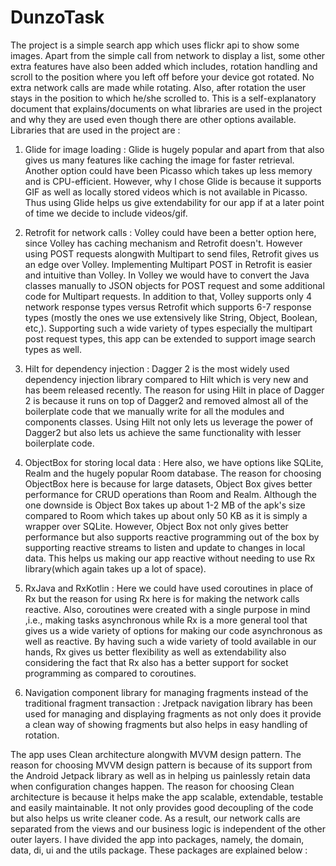 # DunzoTask
The project is a simple search app which uses flickr api to show some images. Apart from the simple call from network to display a list, some other extra features have also been added which includes, rotation handling and scroll to the position where you left off before your device got rotated. No extra network calls are made while rotating. Also, after rotation the user stays in the position to which he/she scrolled to. 
This is a self-explanatory document that explains/documents on what libraries are used in the project and why they are used even though there are other options available. Libraries that are used in the project are : 

1. Glide for image loading : Glide is hugely popular and apart from that also gives us many features like caching the image for faster retrieval. Another option could have been Picasso which takes up less memory and is CPU-efficient. However, why I chose Glide is because it supports GIF as well as locally stored videos which is not available in Picasso. Thus using Glide helps us give extendability for our app if at a later point of time we decide to include videos/gif.

2. Retrofit for network calls : Volley could have been a better option here, since Volley has caching mechanism and Retrofit doesn't. However using POST requests alongwith Multipart to send files, Retrofit gives us an edge over Volley. Implementing Multipart POST in Retrofit is easier and intuitive than Volley. In Volley we would have to convert the Java classes manually to JSON objects for POST request and some additional code for Multipart requests. In addition to that, Volley supports only 4 network response types versus Retrofit which supports 6-7 response types (mostly the ones we use extensively like String, Object, Boolean, etc,).
Supporting such a wide variety of types especially the multipart post request types, this app can be extended to support image search types as well.

3. Hilt for dependency injection : Dagger 2 is the most widely used dependency injection library compared to Hilt which is very new and has beem released recently. The reason for using Hilt in place of Dagger 2 is because it runs on top of Dagger2 and removed almost all of the boilerplate code that we manually write for all the modules and components classes. Using Hilt not only lets us leverage the power of Dagger2 but also lets us achieve the same functionality with lesser boilerplate code.

4. ObjectBox for storing local data : Here also, we have options like SQLite, Realm and the hugely popular Room database. The reason for choosing ObjectBox here is because for large datasets, Object Box gives better performance for CRUD operations than Room and Realm. Although the one downside is Object Box takes up about 1-2 MB of the apk's size compared to Room which takes up about only 50 KB as it is simply a wrapper over SQLite. However, Object Box not only gives better performance but also supports reactive programming out of the box by supporting reactive streams to listen and update to changes in local data. This helps us making our app reactive without needing to use Rx library(which again takes up a lot of space).

5. RxJava and RxKotlin : Here we could have used coroutines in place of Rx but the reason for using Rx here is for making the network calls reactive. Also, coroutines were created with a single purpose in mind ,i.e., making tasks asynchronous while Rx is a more general tool that gives us a wide variety of options for making our code asynchronous as well as reactive. By having such a wide variety of toold available in our hands, Rx gives us better flexibility as well as extendability also considering the fact that Rx also has a better support for socket programming as compared to coroutines.

6. Navigation component library for managing fragments instead of the traditional fragment transaction : Jretpack navigation library has been used for managing and displaying fragments as not only does it provide a clean way of showing fragments but also helps in easy handling of rotation. 

The app uses Clean architecture alongwith MVVM design pattern. The reason for choosing MVVM design pattern is because of its support from the Android Jetpack library as well as in helping us painlessly retain data when configuration changes happen. The reason for choosing Clean architecture is because it helps make the app scalable, extendable, testable and easily maintainable. It not only provides good decoupling of the code but also helps us write cleaner code. As a result, our network calls are separated from the views and our business logic is independent of the other outer layers. I have divided the app into packages, namely, the domain, data, di, ui and the utils package. These packages are explained below :

